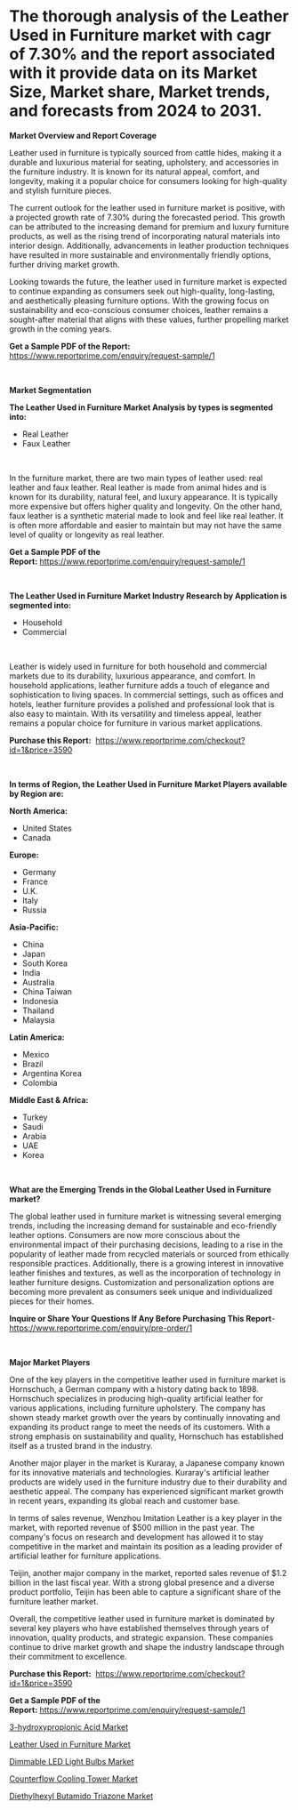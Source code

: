 <p><h1>The thorough analysis of the Leather Used in Furniture market with cagr of  7.30% and the report associated with it provide data on its Market Size, Market share, Market trends, and forecasts from 2024 to 2031.</h1></p><p><strong>Market Overview and Report Coverage</strong></p>
<p><p>Leather used in furniture is typically sourced from cattle hides, making it a durable and luxurious material for seating, upholstery, and accessories in the furniture industry. It is known for its natural appeal, comfort, and longevity, making it a popular choice for consumers looking for high-quality and stylish furniture pieces.</p><p>The current outlook for the leather used in furniture market is positive, with a projected growth rate of 7.30% during the forecasted period. This growth can be attributed to the increasing demand for premium and luxury furniture products, as well as the rising trend of incorporating natural materials into interior design. Additionally, advancements in leather production techniques have resulted in more sustainable and environmentally friendly options, further driving market growth.</p><p>Looking towards the future, the leather used in furniture market is expected to continue expanding as consumers seek out high-quality, long-lasting, and aesthetically pleasing furniture options. With the growing focus on sustainability and eco-conscious consumer choices, leather remains a sought-after material that aligns with these values, further propelling market growth in the coming years.</p></p>
<p><strong>Get a Sample PDF of the Report:</strong> <a href="https://www.reportprime.com/enquiry/request-sample/1">https://www.reportprime.com/enquiry/request-sample/1</a></p>
<p>&nbsp;</p>
<p><strong>Market Segmentation</strong></p>
<p><strong>The Leather Used in Furniture Market Analysis by types is segmented into:</strong></p>
<p><ul><li>Real Leather</li><li>Faux Leather</li></ul></p>
<p>&nbsp;</p>
<p><p>In the furniture market, there are two main types of leather used: real leather and faux leather. Real leather is made from animal hides and is known for its durability, natural feel, and luxury appearance. It is typically more expensive but offers higher quality and longevity. On the other hand, faux leather is a synthetic material made to look and feel like real leather. It is often more affordable and easier to maintain but may not have the same level of quality or longevity as real leather.</p></p>
<p><strong>Get a Sample PDF of the Report:</strong>&nbsp;<a href="https://www.reportprime.com/enquiry/request-sample/1">https://www.reportprime.com/enquiry/request-sample/1</a></p>
<p>&nbsp;</p>
<p><strong>The Leather Used in Furniture Market Industry Research by Application is segmented into:</strong></p>
<p><ul><li>Household</li><li>Commercial</li></ul></p>
<p>&nbsp;</p>
<p><p>Leather is widely used in furniture for both household and commercial markets due to its durability, luxurious appearance, and comfort. In household applications, leather furniture adds a touch of elegance and sophistication to living spaces. In commercial settings, such as offices and hotels, leather furniture provides a polished and professional look that is also easy to maintain. With its versatility and timeless appeal, leather remains a popular choice for furniture in various market applications.</p></p>
<p><strong>Purchase this Report:</strong>&nbsp; <a href="https://www.reportprime.com/checkout?id=1&price=3590">https://www.reportprime.com/checkout?id=1&price=3590</a></p>
<p>&nbsp;</p>
<p><strong>In terms of Region, the Leather Used in Furniture Market Players available by Region are:</strong></p>
<p>
    <p> <strong> North America: </strong>
        <ul>
            <li>United States</li>
            <li>Canada</li>
        </ul>
        </p> 
    <p> <strong> Europe: </strong>
        <ul>
            <li>Germany</li>
            <li>France</li>
            <li>U.K.</li>
            <li>Italy</li>
            <li>Russia</li>
        </ul>
        </p> 
    <p> <strong> Asia-Pacific: </strong>
        <ul>
            <li>China</li>
            <li>Japan</li>
            <li>South Korea</li>
            <li>India</li>
            <li>Australia</li>
            <li>China Taiwan</li>
            <li>Indonesia</li>
            <li>Thailand</li>
            <li>Malaysia</li>
        </ul>
        </p> 
    <p> <strong> Latin America: </strong>
        <ul>
            <li>Mexico</li>
            <li>Brazil</li>
            <li>Argentina Korea</li>
            <li>Colombia</li>
        </ul>
        </p> 
    <p> <strong> Middle East & Africa: </strong>
        <ul>
            <li>Turkey</li>
            <li>Saudi</li>
            <li>Arabia</li>
            <li>UAE</li>
            <li>Korea</li>
        </ul>
    </p>
    </p>
<p>&nbsp;</p>
<p><strong>What are the Emerging Trends in the Global Leather Used in Furniture market?</strong></p>
<p><p>The global leather used in furniture market is witnessing several emerging trends, including the increasing demand for sustainable and eco-friendly leather options. Consumers are now more conscious about the environmental impact of their purchasing decisions, leading to a rise in the popularity of leather made from recycled materials or sourced from ethically responsible practices. Additionally, there is a growing interest in innovative leather finishes and textures, as well as the incorporation of technology in leather furniture designs. Customization and personalization options are becoming more prevalent as consumers seek unique and individualized pieces for their homes.</p></p>
<p><strong>Inquire or Share Your Questions If Any Before Purchasing This Report</strong>- <a href="https://www.reportprime.com/enquiry/pre-order/1">https://www.reportprime.com/enquiry/pre-order/1</a></p>
<p>&nbsp;</p>
<p><strong>Major Market Players</strong></p>
<p><p>One of the key players in the competitive leather used in furniture market is Hornschuch, a German company with a history dating back to 1898. Hornschuch specializes in producing high-quality artificial leather for various applications, including furniture upholstery. The company has shown steady market growth over the years by continually innovating and expanding its product range to meet the needs of its customers. With a strong emphasis on sustainability and quality, Hornschuch has established itself as a trusted brand in the industry.</p><p>Another major player in the market is Kuraray, a Japanese company known for its innovative materials and technologies. Kuraray's artificial leather products are widely used in the furniture industry due to their durability and aesthetic appeal. The company has experienced significant market growth in recent years, expanding its global reach and customer base.</p><p>In terms of sales revenue, Wenzhou Imitation Leather is a key player in the market, with reported revenue of $500 million in the past year. The company's focus on research and development has allowed it to stay competitive in the market and maintain its position as a leading provider of artificial leather for furniture applications.</p><p>Teijin, another major company in the market, reported sales revenue of $1.2 billion in the last fiscal year. With a strong global presence and a diverse product portfolio, Teijin has been able to capture a significant share of the furniture leather market.</p><p>Overall, the competitive leather used in furniture market is dominated by several key players who have established themselves through years of innovation, quality products, and strategic expansion. These companies continue to drive market growth and shape the industry landscape through their commitment to excellence.</p></p>
<p><strong>Purchase this Report:</strong>&nbsp;&nbsp;<a href="https://www.reportprime.com/checkout?id=1&price=3590">https://www.reportprime.com/checkout?id=1&price=3590</a></p>
<p></p>
<p><strong>Get a Sample PDF of the Report:</strong>&nbsp;<a href="https://www.reportprime.com/enquiry/request-sample/1">https://www.reportprime.com/enquiry/request-sample/1</a></p>
<p><p><a href="https://issuu.com/reportprime-2/docs/3-hydroxypropionic-acid-market-size_0655bcbb3d8ded">3-hydroxypropionic Acid Market</a></p><p><a href="https://issuu.com/reportprime-2/docs/leather-used-in-furniture-market-si_c4c49c52e9c07d">Leather Used in Furniture Market</a></p><p><a href="https://issuu.com/reportprime-2/docs/dimmable-led-light-bulbs-market-siz_094fc5e69dcf7f">Dimmable LED Light Bulbs Market</a></p><p><a href="https://issuu.com/reportprime-2/docs/counterflow-cooling-tower-market-si_f3f249ccd966a3">Counterflow Cooling Tower Market</a></p><p><a href="http://issuu.com/reportprime-2/docs/diethylhexyl-butamido-triazone-mark_e7a7b7a228a9d4">Diethylhexyl Butamido Triazone Market</a></p></p>